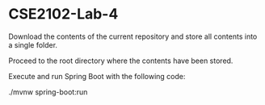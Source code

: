 # CSE2102-Lab-4

Download the contents of the current repository and store all contents into a single folder.

Proceed to the root directory where the contents have been stored.

Execute and run Spring Boot with the following code:

  ./mvnw spring-boot:run
